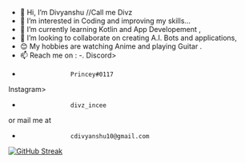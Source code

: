 - 👋 Hi, I’m Divyanshu //Call me Divz
- 👀 I’m interested in Coding and improving my skills...
- 🌱 I’m currently learning Kotlin and App Developement ,
- 💞️ I’m looking to collaborate on creating A.I. Bots and applications,
- 😊 My hobbies are watching Anime and playing Guitar .
- 📫 Reach me on : -. 
Discord>  
-                   Princey#0117
Instagram>    
-                   divz_incee
or mail me at    
-                   cdivyanshu10@gmail.com
[![GitHub Streak](https://streak-stats.demolab.com?user=Divyanshu960&theme=android-dark&hide_border=true&date_format=M%20j%5B%2C%20Y%5D)](https://git.io/streak-stats)
 
